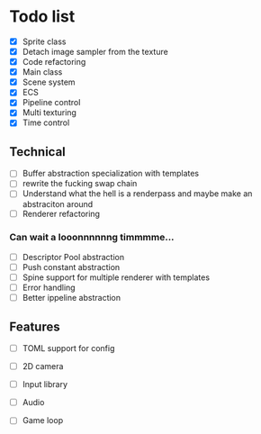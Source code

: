 # Todo list

- [x] Sprite class
- [x] Detach image sampler from the texture
- [x] Code refactoring
- [x] Main class
- [x] Scene system
- [x] ECS
- [x] Pipeline control
- [x] Multi texturing
- [x] Time control

## Technical
- [ ] Buffer abstraction specialization with templates
- [ ] rewrite the fucking swap chain
- [ ] Understand what the hell is a renderpass and maybe make an abstraciton around
- [ ] Renderer refactoring

### Can wait a looonnnnnng timmmme...
- [ ] Descriptor Pool abstraction
- [ ] Push constant abstraction
- [ ] Spine support for multiple renderer with templates
- [ ] Error handling
- [ ] Better ippeline abstraction

## Features
- [ ] TOML support for config
- [ ] 2D camera
- [ ] Input library
- [ ] Audio
- [ ] Game loop


